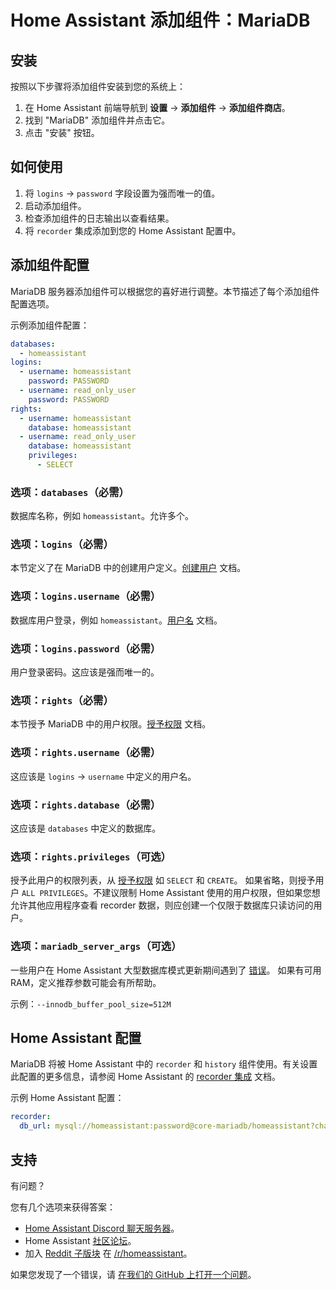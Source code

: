 # Home Assistant 添加组件：MariaDB

## 安装

按照以下步骤将添加组件安装到您的系统上：

1. 在 Home Assistant 前端导航到 **设置** -> **添加组件** -> **添加组件商店**。
2. 找到 "MariaDB" 添加组件并点击它。
3. 点击 "安装" 按钮。

## 如何使用

1. 将 `logins` -> `password` 字段设置为强而唯一的值。
2. 启动添加组件。
3. 检查添加组件的日志输出以查看结果。
4. 将 `recorder` 集成添加到您的 Home Assistant 配置中。

## 添加组件配置

MariaDB 服务器添加组件可以根据您的喜好进行调整。本节描述了每个添加组件配置选项。

示例添加组件配置：

```yaml
databases:
  - homeassistant
logins:
  - username: homeassistant
    password: PASSWORD
  - username: read_only_user
    password: PASSWORD
rights:
  - username: homeassistant
    database: homeassistant
  - username: read_only_user
    database: homeassistant
    privileges:
      - SELECT
```

### 选项：`databases`（必需）

数据库名称，例如 `homeassistant`。允许多个。

### 选项：`logins`（必需）

本节定义了在 MariaDB 中的创建用户定义。[创建用户][createuser] 文档。

### 选项：`logins.username`（必需）

数据库用户登录，例如 `homeassistant`。[用户名][username] 文档。

### 选项：`logins.password`（必需）

用户登录密码。这应该是强而唯一的。

### 选项：`rights`（必需）

本节授予 MariaDB 中的用户权限。[授予权限][grant] 文档。

### 选项：`rights.username`（必需）

这应该是 `logins` -> `username` 中定义的用户名。

### 选项：`rights.database`（必需）

这应该是 `databases` 中定义的数据库。

### 选项：`rights.privileges`（可选）

授予此用户的权限列表，从 [授予权限][grant] 如 `SELECT` 和 `CREATE`。
如果省略，则授予用户 `ALL PRIVILEGES`。不建议限制 Home Assistant 使用的用户权限，但如果您想允许其他应用程序查看 recorder 数据，则应创建一个仅限于数据库只读访问的用户。

### 选项：`mariadb_server_args`（可选）

一些用户在 Home Assistant 大型数据库模式更新期间遇到了 [错误][migration-issues]。
如果有可用 RAM，定义推荐参数可能会有所帮助。

示例：`--innodb_buffer_pool_size=512M`

## Home Assistant 配置

MariaDB 将被 Home Assistant 中的 `recorder` 和 `history` 组件使用。有关设置此配置的更多信息，请参阅 Home Assistant 的 [recorder 集成][mariadb-ha-recorder] 文档。

示例 Home Assistant 配置：

```yaml
recorder:
  db_url: mysql://homeassistant:password@core-mariadb/homeassistant?charset=utf8mb4
```

## 支持

有问题？

您有几个选项来获得答案：

- [Home Assistant Discord 聊天服务器][discord]。
- Home Assistant [社区论坛][forum]。
- 加入 [Reddit 子版块][reddit] 在 [/r/homeassistant][reddit]。

如果您发现了一个错误，请 [在我们的 GitHub 上打开一个问题][issue]。

[createuser]: https://mariadb.com/kb/en/create-user/
[username]: https://mariadb.com/kb/en/create-user/#user-name-component
[hostname]: https://mariadb.com/kb/en/create-user/#host-name-component
[grant]: https://mariadb.com/kb/en/grant/
[migration-issues]: https://github.com/home-assistant/core/issues/125339
[mariadb-ha-recorder]: https://www.home-assistant.io/integrations/recorder/
[discord]: https://discord.gg/c5DvZ4e
[forum]: https://community.home-assistant.io
[i386-shield]: https://img.shields.io/badge/i386-yes-green.svg
[issue]: https://github.com/home-assistant/addons/issues
[reddit]: https://reddit.com/r/homeassistant
[repository]: https://github.com/hassio-addons/repository
